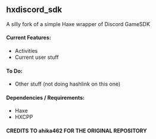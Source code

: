 ## hxdiscord_sdk

A silly fork of a simple Haxe wrapper of Discord GameSDK

#### Current Features:
- Activities
- Current user stuff

#### To Do:
- Other stuff (not doing hashlink on this one)
#### Dependencies / Requirements:
- Haxe
- HXCPP

#### CREDITS TO ahika462 FOR THE ORIGINAL REPOSITORY